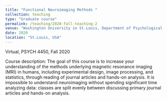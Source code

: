 ```yaml
---
title: "Functional Neuroimaging Methods "
collection: teaching
type: "Graduate course"
permalink: /teaching/2020-fall-teaching-2
venue: "Washington University in St.Louis, Department of Psychological and Brain Sciences"
date: 2020
location: "St.Louis, USA"
---
```

Virtual, PSYCH 4450, Fall 2020

Course description: The goal of this course is to increase your understanding of the methods underlying magnetic resonance imaging (MRI) in humans,
including experimental design, image processing, and statistics, through reading of journal articles and hands-on analysis. It is impossible to understand 
neuroimaging without spending significant time analyzing data: classes are split evenly between discussing primary journal articles and hands-on analysis. 

